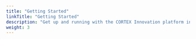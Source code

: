 ```yaml
---
title: "Getting Started"
linkTitle: "Getting Started"
description: "Get up and running with the CORTEX Innovation platform in minutes."
weight: 3
---
```

